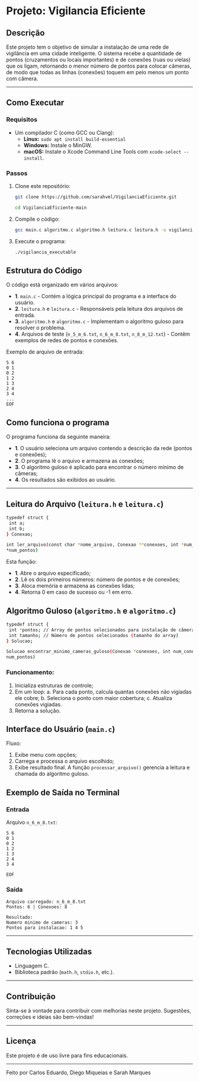 # Projeto: Vigilancia Eficiente

## Descrição

Este projeto tem o objetivo de simular a instalação de uma rede de vigilância em uma cidade inteligente. O sistema recebe a quantidade de pontos (cruzamentos ou locais importantes) e de conexões (ruas ou vielas) que os ligam, retornando o menor número de pontos para colocar câmeras, de modo que todas as linhas (conexões) toquem em pelo menos um ponto com câmera.

---

## Como Executar

### Requisitos

- Um compilador C (como GCC ou Clang):
  - **Linux:** `sudo apt install build-essential`
  - **Windows:** Instale o MinGW.
  - **macOS:** Instale o Xcode Command Line Tools com `xcode-select --install`.

### Passos

1. Clone este repositório:

   ```bash
   git clone https://github.com/sarahvml/VigilanciaEficiente.git

   ```

    ```bash
   cd VigilanciaEficiente-main
   ```
  
2. Compile o código:

   ```bash
   gcc main.c algoritmo.c algoritmo.h leitura.c leitura.h -o vigilancia_executable
   ```

3. Execute o programa:

   ```bash
   ./vigilancia_executable
   ```
   
## Estrutura do Código

O código está organizado em vários arquivos:

- **1**. `main.c` - Contém a lógica principal do programa e a interface do usuário.
- **2**. `leitura.h` e `leitura.c` - Responsáveis pela leitura dos arquivos de entrada.
- **3**. `algoritmo.h` e `algoritmo.c` - Implementam o algoritmo guloso para resolver o problema.
- **4**. Arquivos de teste (`n_5_m_6.txt`, `n_6_m_8.txt`, `n_8_m_12.txt`) - Contêm exemplos de redes de pontos e conexões.


Exemplo de arquivo de entrada:

```
5 6
0 1
0 2
1 2
1 3
2 4
3 4
...
EOF
```

## Como funciona o programa 

O programa funciona da seguinte maneira:

- **1**. O usuário seleciona um arquivo contendo a descrição da rede (pontos e conexões);
- **2**. O programa lê o arquivo e armazena as conexões;
- **3**. O algoritmo guloso é aplicado para encontrar o número mínimo de câmeras;
- **4**. Os resultados são exibidos ao usuário.
---
## Leitura do Arquivo  (`leitura.h` e `leitura.c`)
```bash
typedef struct {
 int a;
 int b;
} Conexao;
```
```bash
int ler_arquivo(const char *nome_arquivo, Conexao **conexoes, int *num_conexoes, int
*num_pontos)
```

Esta função:

- **1**. Abre o arquivo especificado;
- **2**. Lê os dois primeiros números: número de pontos e de conexões;
- **3**. Aloca memória e armazena as conexões lidas;
- **4**. Retorna 0 em caso de sucesso ou -1 em erro.

## Algoritmo Guloso (`algoritmo.h` e `algoritmo.c`)
```bash
typedef struct {
 int *pontos; // Array de pontos selecionados para instalação de câmeras
 int tamanho; // Número de pontos selecionados (tamanho do array)
} Solucao;
```
```bash
Solucao encontrar_minimo_cameras_guloso(Conexao *conexoes, int num_conexoes, int
num_pontos)
```

### Funcionamento:
1. Inicializa estruturas de controle;
2. Em um loop:
 a. Para cada ponto, calcula quantas conexões não vigiadas ele cobre;
 b. Seleciona o ponto com maior cobertura;
 c. Atualiza conexões vigiadas.
3. Retorna a solução.

## Interface do Usuário (`main.c`)

Fluxo:
1. Exibe menu com opções;
2. Carrega e processa o arquivo escolhido;
3. Exibe resultado final.
A função `processar_arquivo()` gerencia a leitura e chamada do algoritmo guloso.


## Exemplo de Saída no Terminal

### Entrada

Arquivo `n_6_m_8.txt`:

```
5 6
0 1
0 2
1 2
1 3
2 4
3 4

EOF
```

### Saída

```
Arquivo carregado: n_6_m_8.txt
Pontos: 6 | Conexoes: 8

Resultado:
Numero minimo de cameras: 3
Pontos para instalacao: 1 4 5
```

---

## Tecnologias Utilizadas

- Linguagem C.
- Biblioteca padrão (`math.h`, `stdio.h`, etc.).

---


## Contribuição

Sinta-se à vontade para contribuir com melhorias neste projeto. Sugestões, correções e ideias são bem-vindas!

---

## Licença

Este projeto é de uso livre para fins educacionais.

---

Feito por Carlos Eduardo, Diego Miqueias e Sarah Marques

